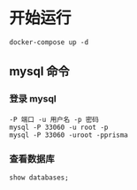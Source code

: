 # 开始运行

    docker-compose up -d

## mysql 命令

### 登录 mysql  

    -P 端口 -u 用户名 -p 密码
    mysql -P 33060 -u root -p  
    mysql -P 33060 -uroot -pprisma

### 查看数据库

    show databases;